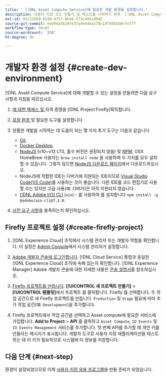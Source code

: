 ```yaml
---
title: ' [!DNL Asset Compute Service]에 필요한 개발 환경을 설정합니다.'
description: 사용자 지정 코드 만들기 및 테스트를 시작하기 위한  [!DNL Asset Compute Service] 의 개발자 환경 설정입니다.
exl-id: 91c12889-01d8-4757-9bdd-f73c491cd9d5
source-git-commit: eed9da4b20fe37a4e44ba270c197505b50cfe77f
workflow-type: tm+mt
source-wordcount: '358'
ht-degree: 0%

---
```


# 개발자 환경 설정 {#create-dev-environment}

[!DNL Asset Compute Service]에 대해 개발할 수 있는 설정을 만들려면 다음 요구 사항과 지침을 따르십시오.

1. [에 대한 액세스 및 ](https://www.adobe.io/project-firefly/docs/getting_started/#acquire-access-and-credentials) 자격 증명을  [!DNL Project Firefly]획득합니다.

1. [로컬 환경 ](https://www.adobe.io/project-firefly/docs/getting_started/#local-environment-set-up) 및 필요한 도구를 설정합니다.

1. 원활한 개발을 시작하는 데 도움이 되는 몇 가지 추가 도구는 다음과 같습니다.

   * [Git](https://git-scm.com/).
   * [Docker Desktop](https://www.docker.com/get-started).
   * [NodeJS](https://nodejs.org) (v10~v12 LTS, 홀수 버전은 권장되지 않음) 및  [NPM](https://www.npmjs.com). OSX HomeBrew 사용자는 `brew install node` 을 사용하여 두 가지를 모두 설치할 수 있습니다. 그렇지 않으면 [NodeJS 다운로드 페이지](https://nodejs.org/en/)에서 다운로드하십시오.
   * NodeJS에 적합한 IDE는 디버거에 지원되는 IDE이므로 [Visual Studio Code(VS Code)](https://code.visualstudio.com)를 사용하는 것이 좋습니다. 다른 IDE를 코드 편집기로 사용할 수는 있지만 고급 사용(예: 디버거)은 아직 지원되지 않습니다.
   * [[!DNL Adobe I/O] CLI](https://github.com/adobe/aio-cli)  (`aio`) - 를 사용하여 를 설치합니다  `npm install -g @adobe/aio-cli@7.1.0`.

1. [사전 요구 사항](/help/understand-extensibility.md#prerequisites-and-provisioning)을 충족하는지 확인하십시오.

## Firefly 프로젝트 설정 {#create-firefly-project}

1. [!DNL Experience Cloud] 조직에서 시스템 관리자 또는 개발자 역할을 확인합니다. 이 설정은 [Admin Console](https://adminconsole.adobe.com/overview)에서 시스템 관리자가 설정합니다.

1. [Adobe 개발자 콘솔에 로그인합니다](https://console.adobe.io/). [!DNL Cloud Service] 통합과 동일한 [!DNL Experience Cloud] 조직에 속해 있는지 확인합니다. [!DNL Experience Manager] Adobe 개발자 콘솔에 대한 자세한 내용은 [콘솔 설명서](https://www.adobe.io/apis/experienceplatform/console/docs.html)를 참조하십시오.

1. [Firefly 프로젝트를 만듭니다](https://www.adobe.io/apis/experienceplatform/project-firefly/docs.html#!AdobeDocs/project-firefly/master/getting_started/first_app.md). **[!UICONTROL 새 프로젝트 만들기]** > **[!UICONTROL 템플릿]**&#x200B;에서 프로젝트 를 클릭합니다. Firefly 를 선택합니다. 두 작업 공간으로 새 Firefly 프로젝트를 만듭니다. `Production` 및 `Stage` 필요에 따라 추가 작업 공간(예: `Development`)을 추가합니다.

1. Firefly 프로젝트에서 작업 공간을 선택하고 Asset compute에 필요한 서비스에 가입합니다. **Add to Project** > **API** 를 클릭하고 `Asset Compute`, `IO Events` 및 `IO Events Management` 서비스를 추가합니다. 첫 번째 API를 추가할 때 개인 키를 만들라는 메시지가 표시됩니다. 개발자 도구로 사용자 지정 애플리케이션을 테스트하는 데 이 키가 필요하므로 시스템에 이 정보를 저장합니다.

## 다음 단계 {#next-step}

환경이 설정되었으므로 이제 [사용자 지정 응용 프로그램](develop-custom-application.md)을 만들 준비가 되었습니다.

<!-- More ideas:
 
* Any steps in the beginning that lead to gotchas later should be called out for caution? For example,
  * don't change some defaults initially
  * know risks when deviating from standard path
  * naming conventions to follow
  * Retrieve and format credentials (YAML file details)

TBD: When aio-cli v8 bugs are resolved, update the AIO CLI install command to remove v7.x reference and instruct users to use the latest version. See CQDOC-18346.

-->
